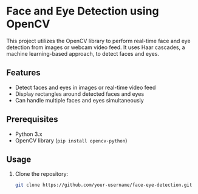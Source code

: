 
# Face and Eye Detection using OpenCV

This project utilizes the OpenCV library to perform real-time face and eye detection from images or webcam video feed. It uses Haar cascades, a machine learning-based approach, to detect faces and eyes.

## Features

- Detect faces and eyes in images or real-time video feed
- Display rectangles around detected faces and eyes
- Can handle multiple faces and eyes simultaneously

## Prerequisites

- Python 3.x
- OpenCV library (`pip install opencv-python`)

## Usage

1. Clone the repository:
   ```bash
   git clone https://github.com/your-username/face-eye-detection.git
